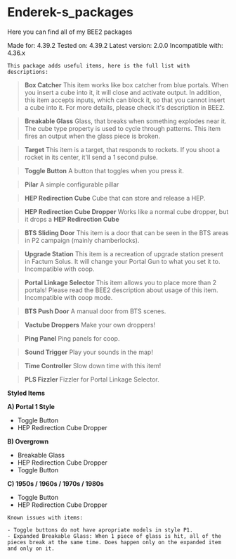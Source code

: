 # Enderek-s_packages
Here you can find all of my BEE2 packages

Made for: 4.39.2
Tested on: 4.39.2
Latest version: 2.0.0
Incompatible with: 4.36.x

 `This package adds useful items, here is the full list with descriptions: `

> **Box Catcher**
This item works like box catcher from blue portals. When you insert a cube into it, it will close and activate output. In addition, this item accepts inputs, which can block it, so that you cannot insert a cube into it. For more details, please check it's description in BEE2.

> **Breakable Glass**
Glass, that breaks when something explodes near it. The cube type property is used to cycle through patterns. This item fires an output when the glass piece is broken.

> **Target**
This item is a target, that responds to rockets. If you shoot a rocket in its center, it'll send a 1 second pulse.

> **Toggle Button**
A button that toggles when you press it.

> **Pilar**
A simple configurable pillar

> **HEP Redirection Cube**
Cube that can store and release a HEP.

> **HEP Redirection Cube Dropper**
Works like a normal cube dropper, but it drops a **HEP Redirection Cube**

> **BTS Sliding Door**
This item is a door that can be seen in the BTS areas in P2 campaign (mainly chamberlocks).

> **Upgrade Station**
This item is a recreation of upgrade station present in Factum Solus. It will change your Portal Gun to what you set it to.
Incompatible with coop.

> **Portal Linkage Selector**
This item allows you to place more than 2 portals! Please read the BEE2 description about usage of this item.
Incompatible with coop mode.

> **BTS Push Door**
A manual door from BTS scenes.

> **Vactube Droppers**
Make your own droppers!

> **Ping Panel**
Ping panels for coop.

> **Sound Trigger**
Play your sounds in the map!

> **Time Controller**
Slow down time with this item!

> **PLS Fizzler**
Fizzler for Portal Linkage Selector.


**Styled Items**

**A) Portal 1 Style**
- Toggle Button
- HEP Redirection Cube Dropper

**B) Overgrown**
- Breakable Glass
- HEP Redirection Cube Dropper
- Toggle Button

**C) 1950s / 1960s / 1970s / 1980s**
- Toggle Button
- HEP Redirection Cube Dropper


```
Known issues with items:

- Toggle buttons do not have apropriate models in style P1.
- Expanded Breakable Glass: When 1 piece of glass is hit, all of the pieces break at the same time. Does happen only on the expanded item and only on it. 
```
